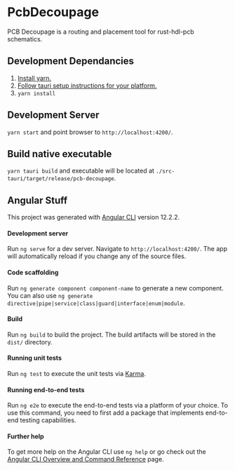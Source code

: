 # PcbDecoupage

PCB Decoupage is a routing and placement tool for rust-hdl-pcb schematics.

## Development Dependancies

1. [Install yarn.](https://classic.yarnpkg.com/en/docs/install)
2. [Follow tauri setup instructions for your platform.](https://tauri.studio/en/docs/getting-started/intro)
2. `yarn install`

## Development Server

`yarn start` and point browser to `http://localhost:4200/`.

## Build native executable

`yarn tauri build` and executable will be located at `./src-tauri/target/release/pcb-decoupage`.

## Angular Stuff

This project was generated with [Angular CLI](https://github.com/angular/angular-cli) version 12.2.2.

#### Development server

Run `ng serve` for a dev server. Navigate to `http://localhost:4200/`. The app will automatically reload if you change any of the source files.

#### Code scaffolding

Run `ng generate component component-name` to generate a new component. You can also use `ng generate directive|pipe|service|class|guard|interface|enum|module`.

#### Build

Run `ng build` to build the project. The build artifacts will be stored in the `dist/` directory.

#### Running unit tests

Run `ng test` to execute the unit tests via [Karma](https://karma-runner.github.io).

#### Running end-to-end tests

Run `ng e2e` to execute the end-to-end tests via a platform of your choice. To use this command, you need to first add a package that implements end-to-end testing capabilities.

#### Further help

To get more help on the Angular CLI use `ng help` or go check out the [Angular CLI Overview and Command Reference](https://angular.io/cli) page.

